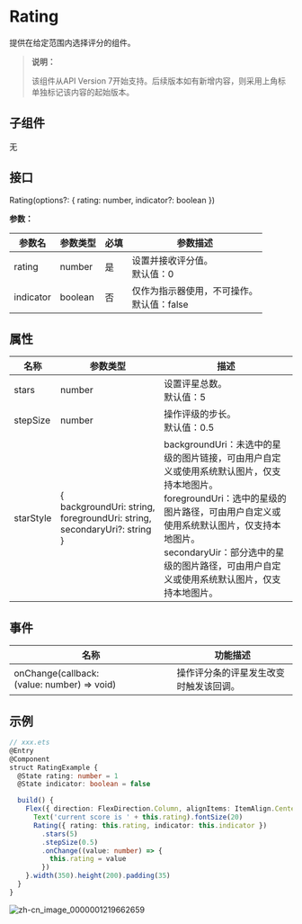 # Rating

提供在给定范围内选择评分的组件。

>  **说明：**
>
>  该组件从API Version 7开始支持。后续版本如有新增内容，则采用上角标单独标记该内容的起始版本。


## 子组件

无


## 接口

Rating(options?: { rating: number, indicator?: boolean })

**参数：**

| 参数名 | 参数类型 | 必填 | 参数描述 |
| -------- | -------- | -------- | -------- |
| rating | number | 是 | 设置并接收评分值。<br/>默认值：0 |
| indicator | boolean | 否 | 仅作为指示器使用，不可操作。<br/>默认值：false |


## 属性

| 名称 | 参数类型 | 描述 |
| -------- | -------- | -------- |
| stars | number | 设置评星总数。<br/>默认值：5 |
| stepSize | number | 操作评级的步长。<br/>默认值：0.5 |
| starStyle | {<br/>backgroundUri:&nbsp;string,<br/>foregroundUri:&nbsp;string,<br/>secondaryUri?:&nbsp;string<br/>} | backgroundUri：未选中的星级的图片链接，可由用户自定义或使用系统默认图片，仅支持本地图片。<br/>foregroundUri：选中的星级的图片路径，可由用户自定义或使用系统默认图片，仅支持本地图片。<br/>secondaryUir：部分选中的星级的图片路径，可由用户自定义或使用系统默认图片，仅支持本地图片。 |


## 事件

| 名称 | 功能描述 |
| -------- | -------- |
| onChange(callback:(value:&nbsp;number)&nbsp;=&gt;&nbsp;void) | 操作评分条的评星发生改变时触发该回调。 |


## 示例

```ts
// xxx.ets
@Entry
@Component
struct RatingExample {
  @State rating: number = 1
  @State indicator: boolean = false

  build() {
    Flex({ direction: FlexDirection.Column, alignItems: ItemAlign.Center, justifyContent: FlexAlign.SpaceBetween }) {
      Text('current score is ' + this.rating).fontSize(20)
      Rating({ rating: this.rating, indicator: this.indicator })
        .stars(5)
        .stepSize(0.5)
        .onChange((value: number) => {
          this.rating = value
        })
    }.width(350).height(200).padding(35)
  }
}
```

![zh-cn_image_0000001219662659](figures/zh-cn_image_0000001219662659.gif)
